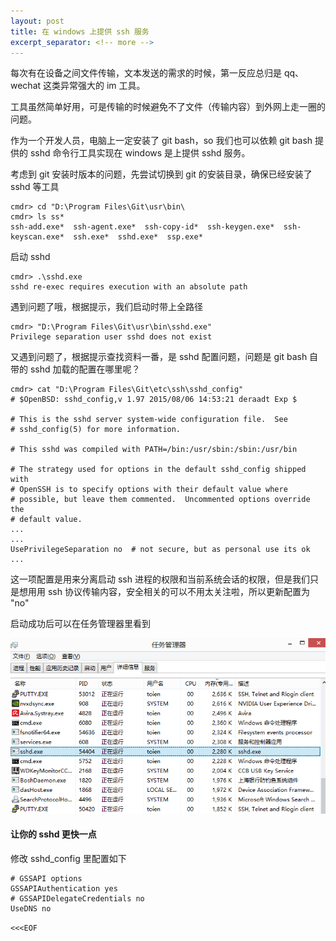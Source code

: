 ```yaml
---
layout: post
title: 在 windows 上提供 ssh 服务
excerpt_separator: <!-- more -->
---
```


每次有在设备之间文件传输，文本发送的需求的时候，第一反应总归是 qq、wechat 这类异常强大的 im 工具。

工具虽然简单好用，可是传输的时候避免不了文件（传输内容）到外网上走一圈的问题。

作为一个开发人员，电脑上一定安装了 git bash，so 我们也可以依赖 git bash 提供的 sshd 命令行工具实现在 windows 是上提供 sshd 服务。
<!-- more -->
考虑到 git 安装时版本的问题，先尝试切换到 git 的安装目录，确保已经安装了 sshd 等工具

    cmdr> cd "D:\Program Files\Git\usr\bin\
    cmdr> ls ss*
    ssh-add.exe*  ssh-agent.exe*  ssh-copy-id*  ssh-keygen.exe*  ssh-keyscan.exe*  ssh.exe*  sshd.exe*  ssp.exe*

启动 sshd 

    cmdr> .\sshd.exe
    sshd re-exec requires execution with an absolute path

遇到问题了哦，根据提示，我们启动时带上全路径

    cmdr> "D:\Program Files\Git\usr\bin\sshd.exe"
    Privilege separation user sshd does not exist

又遇到问题了，根据提示查找资料一番，是 sshd 配置问题，问题是 git bash 自带的 sshd 加载的配置在哪里呢？

    cmdr> cat "D:\Program Files\Git\etc\ssh\sshd_config"
    # $OpenBSD: sshd_config,v 1.97 2015/08/06 14:53:21 deraadt Exp $

    # This is the sshd server system-wide configuration file.  See
    # sshd_config(5) for more information.

    # This sshd was compiled with PATH=/bin:/usr/sbin:/sbin:/usr/bin

    # The strategy used for options in the default sshd_config shipped with
    # OpenSSH is to specify options with their default value where
    # possible, but leave them commented.  Uncommented options override the
    # default value.
    ...
    ...
    UsePrivilegeSeparation no  # not secure, but as personal use its ok
    ...

这一项配置是用来分离启动 ssh 进程的权限和当前系统会话的权限，但是我们只是想用用 ssh 协议传输内容，安全相关的可以不用太关注啦，所以更新配置为 "no"

启动成功后可以在任务管理器里看到

![](/public/img/posts/sshd-started.png)

#### 让你的 sshd 更快一点

修改 sshd_config 里配置如下
    
    # GSSAPI options
    GSSAPIAuthentication yes
    # GSSAPIDelegateCredentials no
    UseDNS no

`<<<EOF`